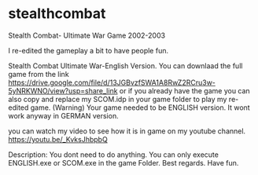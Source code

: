 # stealthcombat
Stealth Combat- Ultimate War Game 2002-2003

I re-edited the gameplay a bit to have people fun.

Stealth Combat Ultimate War-English Version.
You can downlaad the full game from the link
https://drive.google.com/file/d/13JGBvzfSWA1A8RwZ2RCru3w-5yNRKWNO/view?usp=share_link
or if you already have the game you can also copy and replace my SCOM.idp in your game folder to play my re-edited game.
(Warning) Your game needed to be ENGLISH version. It wont work anyway in GERMAN version.

you can watch my video to see how it is in game on my youtube channel.
https://youtu.be/_KvksJhbpbQ

Description: You dont need to do anything. You can only execute ENGLISH.exe or SCOM.exe in the game Folder. 
Best regards.
Have fun.
